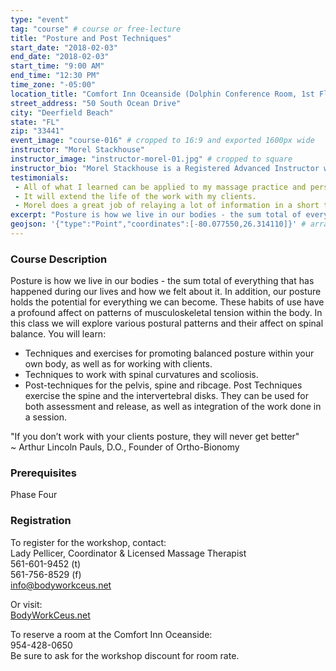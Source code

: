 ```yaml
---
type: "event"
tag: "course" # course or free-lecture
title: "Posture and Post Techniques"
start_date: "2018-02-03"
end_date: "2018-02-03"
start_time: "9:00 AM"
end_time: "12:30 PM"
time_zone: "-05:00"
location_title: "Comfort Inn Oceanside (Dolphin Conference Room, 1st Floor)"
street_address: "50 South Ocean Drive"
city: "Deerfield Beach"
state: "FL"
zip: "33441"
event_image: "course-016" # cropped to 16:9 and exported 1600px wide 
instructor: "Morel Stackhouse"
instructor_image: "instructor-morel-01.jpg" # cropped to square
instructor_bio: "Morel Stackhouse is a Registered Advanced Instructor with the Society of Ortho-Bionomy International. She began her study of Ortho-Bionomy in 1984 and was fortunate to have studied with Arthur Lincoln Pauls D.O., the system's Founder. Morel has been teaching throughout the US since 1989. She enjoys introducing this bodywork system to others and working with students to develop their skill and confidence as they grow with the work. She is approved by the National Certification Board for Therapeutic Massage and Bodywork (NCBTMB) as a Continuing Education Approved Provider."
testimonials:
 - All of what I learned can be applied to my massage practice and personal health. 
 - It will extend the life of the work with my clients.
 - Morel does a great job of relaying a lot of information in a short time in an enjoyable manner.
excerpt: "Posture is how we live in our bodies - the sum total of everything that has happened during our lives and how we felt about it. In addition, our posture holds the potential for everything we can become. These habits of use have a profound affect on patterns of musculoskeletal tension within the body. In this class we will explore various postural patterns and their affect on spinal balance."
geojson: '{"type":"Point","coordinates":[-80.077550,26.314110]}' # array format: [lon, lat]
---
```


### Course Description

Posture is how we live in our bodies - the sum total of everything that has happened during our lives and how we felt about it. In addition, our posture holds the potential for everything we can become. These habits of use have a profound affect on patterns of musculoskeletal tension within the body. In this class we will explore various postural patterns and their affect on spinal balance. You will learn:

 - Techniques and exercises for promoting balanced posture within your own body, as well as for working with clients.
 - Techniques to work with spinal curvatures and scoliosis.
 - Post-techniques for the pelvis, spine and ribcage. Post Techniques exercise the spine and the intervertebral disks. They can be used for both assessment and release, as well as integration of the work done in a session.
 
"If you don’t work with your clients posture, they will never get better"  
~ Arthur Lincoln Pauls, D.O., Founder of Ortho-Bionomy

### Prerequisites

Phase Four

### Registration

To register for the workshop, contact:  
Lady Pellicer, Coordinator & Licensed Massage Therapist  
561-601-9452 (t)     
561-756-8529 (f)  
info@bodyworkceus.net  

Or visit:  
[BodyWorkCeus.net](http://www.bodyworkceus.net/)  
  
To reserve a room at the Comfort Inn Oceanside:  
954-428-0650  
Be sure to ask for the workshop discount for room rate.  
